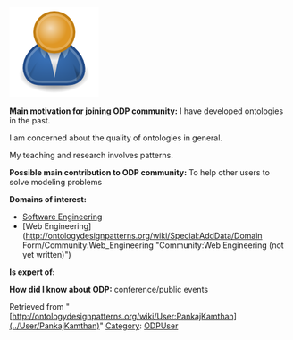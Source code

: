 [![Image:ODPUser.png](../images/a/a6/ODPUser.png)](../Image/ODPUser.png "Image:ODPUser.png")




  





__Main motivation for joining ODP community:__ I have developed ontologies in the past. 


I am concerned about the quality of ontologies in general.


My teaching and research involves patterns.


__Possible main contribution to ODP community:__ To help other users to solve modeling problems


__Domains of interest:__



* [Software Engineering](../Community/Software_Engineering "Community:Software Engineering")
* [Web Engineering](http://ontologydesignpatterns.org/wiki/Special:AddData/Domain Form/Community:Web_Engineering "Community:Web Engineering (not yet written)")


__Is expert of:__


  

__How did I know about ODP:__ conference/public events






Retrieved from "[http://ontologydesignpatterns.org/wiki/User:PankajKamthan](../User/PankajKamthan)"
 [Category](http://ontologydesignpatterns.org/wiki/Special:Categories "Special:Categories"): [ODPUser](../Category/ODPUser "Category:ODPUser")
